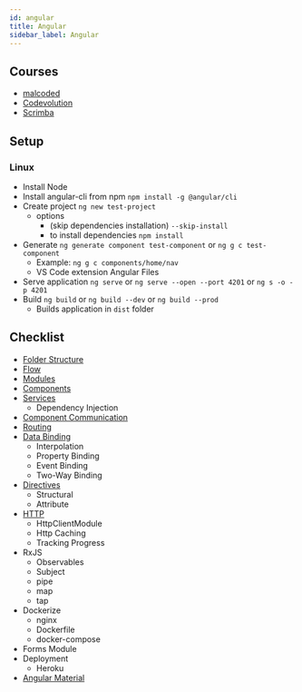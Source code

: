 ```yaml
---
id: angular
title: Angular
sidebar_label: Angular
---
```


## Courses

- [malcoded](https://malcoded.com/posts/?filter=angular)
- [Codevolution](https://www.youtube.com/playlist?list=PLC3y8-rFHvwhBRAgFinJR8KHIrCdTkZcZ)
- [Scrimba](https://scrimba.com/course/gyourfirstangularapp)

## Setup

### Linux

- Install Node
- Install angular-cli from npm ```npm install -g @angular/cli```
- Create project ```ng new test-project```
  - options
    - (skip dependencies installation) ```--skip-install```
    - to install dependencies ```npm install```
- Generate ```ng generate component test-component``` or ```ng g c test-component```
  - Example: ```ng g c components/home/nav```
  - VS Code extension Angular Files
- Serve application ```ng serve``` or ```ng serve --open --port 4201``` or ```ng s -o -p 4201```
- Build ```ng build``` or ```ng build --dev``` or ```ng build --prod```
  - Builds application in ```dist``` folder

## Checklist

- [Folder Structure](angular-folder-structure)
- [Flow](angular-flow)
- [Modules](angular-modules)
- [Components](angular-components)
- [Services](angular-services)
  - Dependency Injection
- [Component Communication](angular-component-communication)
- [Routing](angular-routing)
- [Data Binding](angular-data-binding)
  - Interpolation
  - Property Binding
  - Event Binding
  - Two-Way Binding
- [Directives](angular-directives)
  - Structural
  - Attribute
- [HTTP](angular-http)
  - HttpClientModule
  - Http Caching
  - Tracking Progress
- RxJS
  - Observables
  - Subject
  - pipe
  - map
  - tap
- Dockerize
  - nginx
  - Dockerfile
  - docker-compose
- Forms Module
- Deployment
  - Heroku
- [Angular Material](angular-material)
